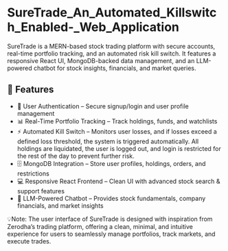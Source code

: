 # SureTrade_An_Automated_Killswitch_Enabled-_Web_Application
SureTrade is a MERN-based stock trading platform with secure accounts, real-time portfolio tracking, and an automated risk kill switch. It features a responsive React UI, MongoDB-backed data management, and an LLM-powered chatbot for stock insights, financials, and market queries.

## 🚀 Features
- 🔐 User Authentication – Secure signup/login and user profile management  
- 📊 Real-Time Portfolio Tracking – Track holdings, funds, and watchlists  
- ⚡ Automated Kill Switch – Monitors user losses, and if losses exceed a defined loss threshold, the system is triggered automatically. All holdings are liquidated, the user is logged out, and login is restricted for the rest of the day to prevent further risk.  
- 🗄️ MongoDB Integration – Store user profiles, holdings, orders, and restrictions  
- 💻 Responsive React Frontend – Clean UI with advanced stock search & support features  
- 🤖 LLM-Powered Chatbot – Provides stock fundamentals, company financials, and market insights  

💡Note: The user interface of SureTrade is designed with inspiration from Zerodha’s trading platform, offering a clean, minimal, and intuitive experience for users to seamlessly manage portfolios, track markets, and execute trades.

